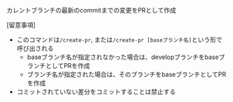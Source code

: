 カレントブランチの最新のcommitまでの変更をPRとして作成

[留意事項]
- このコマンドは`/create-pr`, または`/create-pr [baseブランチ名]`という形で呼び出される
  - baseブランチ名が指定されなかった場合は、developブランチをbaseブランチとしてPRを作成
  - ブランチ名が指定された場合は、そのブランチをbaseブランチとしてPRを作成
- コミットされていない差分をコミットすることは禁止する
